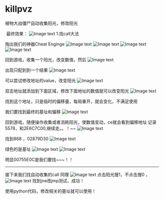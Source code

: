 # killpvz
植物大战僵尸自动收集阳光，修改阳光

 最终效果：
![Image text](images/1.png)
1.找call大法

掏出我们的神器Cheat Enginge
![Image text](images/2.png)
![Image text](images/3.png)
![Image text](images/4.png)
![Image text](images/5.png)

回到游戏，收集一个阳光，改变数值，然后
![Image text](images/6.png)

出现只配到到一个结果
![Image text](images/7.png)

可以尝试修改地址的value，改变阳光
![Image text](images/8.png)

双击地址就添加到下面区域，修改下面地址的数值就可以改变阳光
![Image text](images/9.png)

找到这个地址，只是临时的偏移量，每局重开，就会变化，不满足使用

我们要找到最终的基址和偏移
![Image text](images/10.png)

回到游戏，随便操作收集或者消耗阳光，使数值变动，ce就会看到偏移地址
记录5578，和2E6C7C00,继续走。。！~~
![Image text](images/11.png)

找到868 ，02879D30
![Image text](images/12.png)

绿色的是基址
![Image text](images/13.png)
![Image text](images/15.png)

明显00755E0C是我们要找~~~！！

---
接下来我们找自动收集的call
同理
![Image text](images/16.png)
点击阳光搜1，不点击搜0 ，
![Image text](images/17.png)
找到jne改jmp测试，成功！

使用python代码，修改相关的基址就可以使用！